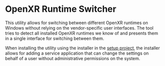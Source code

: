 # OpenXR Runtime Switcher
This utility allows for switching between different OpenXR runtimes on Windows without relying on the vendor-specific user interfaces. The tool tries to detect all installed OpenXR runtimes we know of and presents them in a single interface for switching between them.

When installing the utility using the installer in the [setup project](setup), the installer allows for adding a service application that can change the settings on behalf of a user without administrative permissions on the system.

